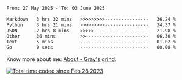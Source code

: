 <!--START_SECTION:waka-->

```txt
From: 27 May 2025 - To: 03 June 2025

Markdown   3 hrs 32 mins   >>>>>>>>>----------------   36.24 %
Python     3 hrs 21 mins   >>>>>>>>>----------------   34.37 %
JSON       2 hrs 8 mins    >>>>>--------------------   21.98 %
Other      36 mins         >>-----------------------   06.30 %
Text       5 mins          -------------------------   01.02 %
Go         0 secs          -------------------------   00.08 %
```

<!--END_SECTION:waka-->

<!-- [![grayxu's github stats](https://github-readme-stats.vercel.app/api?username=grayxu&count_private=true&show_icons=true)](https://github.com/grayxu) -->

Know more about me: [About - Gray's grind](https://www.grayxu.cn/).
<p align="left">
  <a href="https://wakatime.com/@c69eb31e-43a1-463f-8968-c3449e386f57"><img src="https://wakatime.com/badge/user/c69eb31e-43a1-463f-8968-c3449e386f57.svg" title="Total time coded since Feb 28 2023" /></a>
</p>

